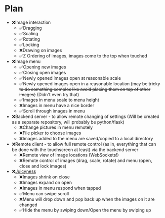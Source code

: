 Plan
===

* :x:Image interaction
  * :white_check_mark:Dragging
  * :white_check_mark:Scaling
  * :white_check_mark:Rotating
  * :white_check_mark:Locking
  * :x:Drawing on images
  * :white_check_mark:Z Ordering of images, images come to the top when touched
* :x:Image menu
  * :white_check_mark:Opening new images
  * :white_check_mark:Closing open images
  * :white_check_mark:Newly opened images open at reasonable scale
  * :white_check_mark:Newly opened images open in a reasonable location ~~(may be tricky to do something complex like avoid placing them on top of other images)~~ (Didn't even try that)
  * :white_check_mark:Images in menu scale to menu height
  * :x:Images in menu have a nice border
  * :white_check_mark:Scroll through images in menu
* :x:Backend server - to allow remote changing of settings (Will be created as a separate repository, will probably be python/flask)
  * :x:Change pictures in menu remotely
  * :x:File picker to choose images
  * :x:Images added to the menu are saved/copied to a local directory
* :x:Remote client - to allow full remote control (as in, everything that can be done with the touchscreen at least) via the backend server
  * :x:Remote view of image locations (WebSockets!)
  * :x:Remote control of images (drag, scale, rotate) and menu (open, close and lock images)
* :x:[Juicyness](http://www.youtube.com/watch?v=Fy0aCDmgnxg)
  * :x:Images shrink on close
  * :x:Images expand on open 
  * :x:Images in menu respond when tapped
  * :white_check_mark:Menu can swipe scroll
  * :x:Menu will drop down and pop back up when the images on it are changed
  * :white_check_mark:Hide the menu by swiping down/Open the menu by swiping up